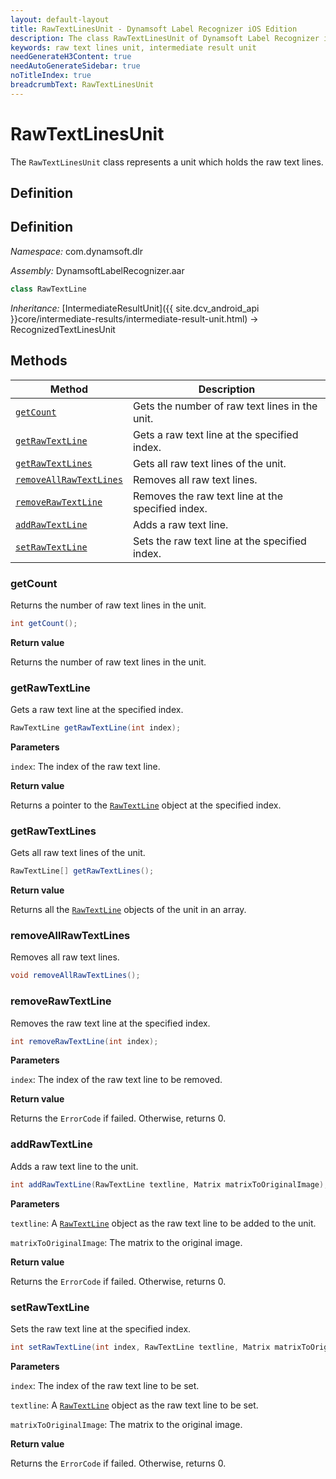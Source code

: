 ```yaml
---
layout: default-layout
title: RawTextLinesUnit - Dynamsoft Label Recognizer iOS Edition
description: The class RawTextLinesUnit of Dynamsoft Label Recognizer iOS edition represents a unit which holds the raw text lines.
keywords: raw text lines unit, intermediate result unit
needGenerateH3Content: true
needAutoGenerateSidebar: true
noTitleIndex: true
breadcrumbText: RawTextLinesUnit
---
```


# RawTextLinesUnit

The `RawTextLinesUnit` class represents a unit which holds the raw text lines.

## Definition

## Definition

*Namespace:* com.dynamsoft.dlr

*Assembly:* DynamsoftLabelRecognizer.aar

```java
class RawTextLine
```

*Inheritance:* [IntermediateResultUnit]({{ site.dcv_android_api }}core/intermediate-results/intermediate-result-unit.html) -> RecognizedTextLinesUnit

## Methods

| Method | Description |
| --- | --- |
| [`getCount`](#getcount) | Gets the number of raw text lines in the unit. |
| [`getRawTextLine`](#getrawtextline) | Gets a raw text line at the specified index. |
| [`getRawTextLines`](#getrawtextlines) | Gets all raw text lines of the unit. |
| [`removeAllRawTextLines`](#removeallrawtextlines) | Removes all raw text lines. |
| [`removeRawTextLine`](#removerawtextline) | Removes the raw text line at the specified index. |
| [`addRawTextLine`](#addrawtextline) | Adds a raw text line. |
| [`setRawTextLine`](#setrawtextline) | Sets the raw text line at the specified index. |

### getCount

Returns the number of raw text lines in the unit.

```java
int getCount();
```

**Return value**

Returns the number of raw text lines in the unit.

### getRawTextLine

Gets a raw text line at the specified index.

```java
RawTextLine getRawTextLine(int index);
```

**Parameters**

`index`: The index of the raw text line.

**Return value**

Returns a pointer to the [`RawTextLine`](raw-text-line.md) object at the specified index.

### getRawTextLines

Gets all raw text lines of the unit.

```java
RawTextLine[] getRawTextLines();
```

**Return value**

Returns all the [`RawTextLine`](raw-text-line.md) objects of the unit in an array.

### removeAllRawTextLines

Removes all raw text lines.

```java
void removeAllRawTextLines();
```

### removeRawTextLine

Removes the raw text line at the specified index.

```java
int removeRawTextLine(int index);
```

**Parameters**

`index`: The index of the raw text line to be removed.

**Return value**

Returns the `ErrorCode` if failed. Otherwise, returns 0.

### addRawTextLine

Adds a raw text line to the unit.

```java
int addRawTextLine(RawTextLine textline, Matrix matrixToOriginalImage);
```

**Parameters**

`textline`: A [`RawTextLine`](raw-text-line.md) object as the raw text line to be added to the unit.

`matrixToOriginalImage`: The matrix to the original image.

**Return value**

Returns the `ErrorCode` if failed. Otherwise, returns 0.

### setRawTextLine

Sets the raw text line at the specified index.

```java
int setRawTextLine(int index, RawTextLine textline, Matrix matrixToOriginalImage);
```

**Parameters**

`index`: The index of the raw text line to be set.

`textline`: A [`RawTextLine`](raw-text-line.md) object as the raw text line to be set.

`matrixToOriginalImage`: The matrix to the original image.

**Return value**

Returns the `ErrorCode` if failed. Otherwise, returns 0.
